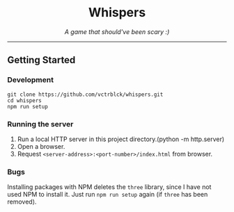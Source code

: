 <div align="center">
  <br>
  <h1>Whispers</h1>
  <em>
    A game that should've been scary :)
  </em>
</div>

---

## Getting Started

### Development

```
git clone https://github.com/vctrblck/whispers.git
cd whispers
npm run setup
```

### Running the server

1. Run a local HTTP server in this project directory.(python -m http.server)
2. Open a browser.
3. Request `<server-address>:<port-number>/index.html` from browser.

### Bugs

Installing packages with NPM deletes the `three` library, since I have not used NPM to install it. Just run `npm run setup` again (if `three` has been removed).
